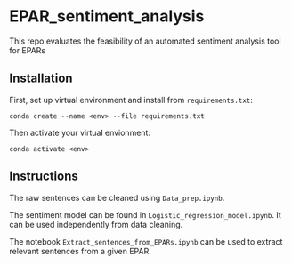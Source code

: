 # EPAR_sentiment_analysis
This repo evaluates the feasibility of an automated sentiment analysis tool for EPARs

## Installation

First, set up virtual environment and install from ```requirements.txt```:

    conda create --name <env> --file requirements.txt

Then activate your virtual envionment:
    
    conda activate <env>

## Instructions

The raw sentences can be cleaned using ```Data_prep.ipynb```.

The sentiment model can be found in ```Logistic_regression_model.ipynb```. It can be used independently from data cleaning.

The notebook ```Extract_sentences_from_EPARs.ipynb``` can be used to extract relevant sentences from a given EPAR.

